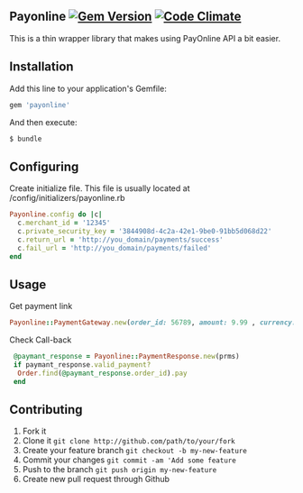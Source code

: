 ## Payonline  [![Gem Version](https://badge.fury.io/rb/payonline.svg)](http://badge.fury.io/rb/payonline) [![Code Climate](https://codeclimate.com/github/I0Result/payonline/badges/gpa.svg)](https://codeclimate.com/github/I0Result/payonline) 

This is a thin wrapper library that makes using PayOnline API a bit easier.

## Installation

Add this line to your application's Gemfile:

```ruby
gem 'payonline'
```

And then execute:

```sh
$ bundle
```

## Configuring

Create initialize file. This file is usually located at /config/initializers/payonline.rb
```ruby
Payonline.config do |c|
  c.merchant_id = '12345'
  c.private_security_key = '3844908d-4c2a-42e1-9be0-91bb5d068d22'
  c.return_url = 'http://you_domain/payments/success'
  c.fail_url = 'http://you_domain/payments/failed'
end
```

## Usage

Get payment link

```ruby
Payonline::PaymentGateway.new(order_id: 56789, amount: 9.99 , currency: 'USD').get_payment_url
```

Check Call-back
```ruby
 @paymant_response = Payonline::PaymentResponse.new(prms)
 if paymant_response.valid_payment?
  Order.find(@paymant_response.order_id).pay
 end
```

## Contributing

1. Fork it
2. Clone it `git clone http://github.com/path/to/your/fork`
3. Create your feature branch `git checkout -b my-new-feature`
4. Commit your changes `git commit -am 'Add some feature`
5. Push to the branch `git push origin my-new-feature`
6. Create new pull request through Github
